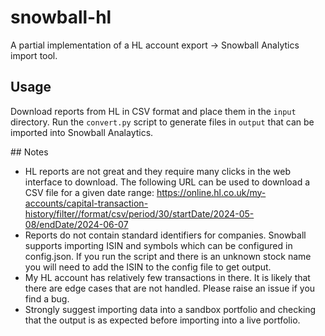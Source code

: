 # snowball-hl

A partial implementation of a HL account export -> Snowball Analytics import tool.

## Usage

Download reports from HL in CSV format and place them in the `input` directory. Run the `convert.py` script to generate files in `output` that can be imported into Snowball Analaytics.

## Notes

* HL reports are not great and they require many clicks in the web interface to download. The following URL can be used to download a CSV file for a given date range: https://online.hl.co.uk/my-accounts/capital-transaction-history/filter//format/csv/period/30/startDate/2024-05-08/endDate/2024-06-07
* Reports do not contain standard identifiers for companies. Snowball supports importing ISIN and symbols which can be configured in config.json. If you run the script and there is an unknown stock name you will need to add the ISIN to the config file to get output.
* My HL account has relatively few transactions in there. It is likely that there are edge cases that are not handled. Please raise an issue if you find a bug.
* Strongly suggest importing data into a sandbox portfolio and checking that the output is as expected before importing into a live portfolio.
